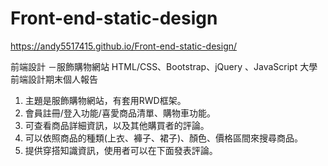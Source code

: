 # Front-end-static-design
https://andy5517415.github.io/Front-end-static-design/

前端設計 －服飾購物網站
HTML/CSS、Bootstrap、jQuery 、JavaScript
大學前端設計期末個人報告

1. 主題是服飾購物網站，有套用RWD框架。
2. 會員註冊/登入功能/喜愛商品清單、購物車功能。
3. 可查看商品詳細資訊，以及其他購買者的評論。
4. 可以依照商品的種類(上衣、褲子、裙子)、顏色、價格區間來搜尋商品。
5. 提供穿搭知識資訊，使用者可以在下面發表評論。
